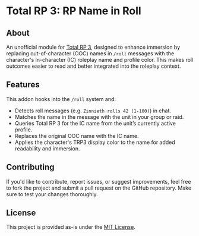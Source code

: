 # Total RP 3: RP Name in Roll

## About

An unofficial module for [Total RP 3](https://github.com/Total-RP-3/Total-RP-3), designed to enhance immersion by replacing out-of-character (OOC) names in `/roll` messages with the character's in-character (IC) roleplay name and profile color. This makes roll outcomes easier to read and better integrated into the roleplay context.

## Features

This addon hooks into the `/roll` system and:

- Detects roll messages (e.g. `Zinnieth rolls 42 (1-100)`) in chat.
- Matches the name in the message with the unit in your group or raid.
- Queries Total RP 3 for the IC name from the unit’s currently active profile.
- Replaces the original OOC name with the IC name.
- Applies the character's TRP3 display color to the name for added readability and immersion.

## Contributing

If you'd like to contribute, report issues, or suggest improvements, feel free to fork the project and submit a pull request on the GitHub repository. Make sure to test your changes thoroughly.

## License

This project is provided as-is under the [MIT License](https://opensource.org/licenses/MIT).

